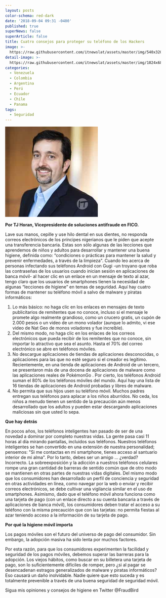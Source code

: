 ```yaml
---
layout: posts
color-schema: red-dark
date: '2018-09-04 09:31 -0400'
published: true
superNews: false
superArticle: false
title: Cuatro consejos para proteger su teléfono de los Hackers
image: >-
  https://raw.githubusercontent.com/itnewslat/assets/master/img/540x320/Uso-Celular-p.jpg
detail-image: >-
  https://raw.githubusercontent.com/itnewslat/assets/master/img/1024x680/Uso-Celular-g.jpg
categories:
  - Venezuela
  - Colombia
  - Argentina
  - Perú
  - Ecuador
  - Chile
  - Panama
tags:
  - Seguridad
---
```

![](https://raw.githubusercontent.com/itnewslat/assets/master/img/300x300/TJ-Horan.jpg)

**Por TJ Horan, Vicepresidente de soluciones antifraude en FICO.**

Lave sus manos, cepille y use hilo dental en sus dientes, no responda correos electrónicos de los príncipes nigerianos que le piden que acepte una transferencia bancaria. Estas son sólo algunas de las lecciones que aprendemos de niños y adultos para desarrollar y mantener una buena higiene, definida como: “condiciones o prácticas para mantener la salud y prevenir enfermedades, a través de la limpieza".
Cuando leo acerca de personas infectando sus teléfonos Android con Gugi -un troyano que roba las contraseñas de los usuarios cuando inician sesión en aplicaciones de banca móvil- al hacer clic en un enlace en un mensaje de texto al azar, tengo claro que los usuarios de smartphones tienen la necesidad de algunas “lecciones de higiene” en temas de seguridad. Aquí hay cuatro formas de mantener su teléfono móvil a salvo de malware y piratas informáticos:

1. Lo más básico: no haga clic en los enlaces en mensajes de texto publicitarios de remitentes que no conoce, incluso si el mensaje le promete algo realmente grandioso, como un crucero gratis, un cupón de 2.000 pesos o un video de un mono volador (aunque lo admito, vi ese video de Nat Geo de monos voladores y fue increíble).
2. Del mismo modo, no haga clic en los enlaces de los correos electrónicos que pueda recibir de los remitentes que no conoce, sin importar lo atractivo que sea el asunto. Hasta el 70% del correo electrónico se abre en teléfonos móviles.
3. No descargue aplicaciones de tiendas de aplicaciones desconocidas, o aplicaciones para las que no esté seguro si el creador es legítimo. Recientemente, en una tienda de aplicaciones de Android de un tercero, se presentaron más de una docena de aplicaciones de malware como las aplicaciones reales de PokémonGo . Por cierto, los teléfonos Android suman el 80% de los teléfonos móviles del mundo. Aquí hay una lista de 16 tiendas de aplicaciones de Android probadas y libres de malware.
4. No permita que sus hijos usen su teléfono móvil. Muchos padres entregan sus teléfonos para aplacar a los niños aburridos. No ceda, los niños a menudo tienen un sentido de la precaución aún menos desarrollado que los adultos y pueden estar descargando aplicaciones maliciosas sin que usted lo sepa.

**Que hay detrás**

En pocos años, los teléfonos inteligentes han pasado de ser de una novedad a dominar por completo nuestras vidas. La gente pasa casi 11 horas al día mirando pantallas, incluidos sus teléfonos. Nuestros teléfonos inteligentes se han convertido en una extensión de nuestra personalidad; pensemos: "Si me contactas en mi smartphone, tienes acceso al santuario interior de mi alma". Por lo tanto, debes ser un amigo ... ¿verdad?
Incorrecto. La sobreexposición y la adicción a nuestros teléfonos celulares rompe una gran cantidad de barreras de sentido común que de otro modo se mantienen en otras partes de nuestras vidas digitales. Del mismo modo que los consumidores han desarrollado un perfil de conciencia y seguridad en otras actividades en línea, como navegar por la web o enviar y recibir correos electrónicos, se debe cultivar una vigilancia similar en el uso de smartphones. Asimismo, dado que el teléfono móvil ahora funciona como una tarjeta de pago (con un enlace directo a su cuenta bancaria a través de aplicaciones de banca móvil), los consumidores deben tratar el acceso a su teléfono con la misma precaución que con las tarjetas: no permita fiestas al azar teniendo acceso a la información de su tarjeta de pago.

**Por qué la higiene móvil importa**

Los pagos móviles son el futuro del universo de pago del consumidor. Sin embargo, la adopción masiva ha sido lenta por muchos factores. 

Por esta razón, para que los consumidores experimenten la facilidad y seguridad de los pagos móviles, debemos superar las barreras para la adopción. Los viejos hábitos, como buscar en su billetera una tarjeta de pago, son lo suficientemente difíciles de romper, pero ¿si al pagar se desencadenan estragos generalizados de malware y piratas informáticos? Eso causará un daño inolvidable. Nadie quiere que esto suceda y es totalmente prevenible a través de una buena seguridad de seguridad móvil.

Sigua mis opiniones y consejos de higiene en Twitter @FraudBird